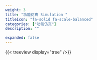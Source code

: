 ```yaml
---
weight: 3
title: "功能仿真 Simulation "
titleIcon: "fa-solid fa-scale-balanced"
categories: ["功能仿真"]
description: ""

expanded: false
---
```



{{< treeview
  display="tree"
/>}}
